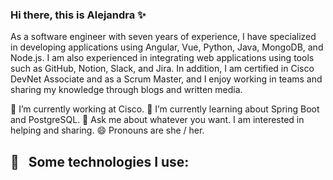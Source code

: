 ### Hi there, this is Alejandra ✨

As a software engineer with seven years of experience, I have specialized in developing applications using Angular, Vue, Python, Java, MongoDB, and Node.js. I am also experienced in integrating web applications using tools such as GitHub, Notion, Slack, and Jira. In addition, I am certified in Cisco DevNet Associate and as a Scrum Master, and I enjoy working in teams and sharing my knowledge through blogs and written media.

🔭 I’m currently working at Cisco.
🌱 I’m currently learning about Spring Boot and PostgreSQL.
💬 Ask me about whatever you want. I am interested in helping and sharing.
😄 Pronouns are she / her.

## 🎯 &nbsp;&nbsp;Some technologies I use:
